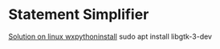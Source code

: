 # Statement Simplifier
[Solution on linux wxpythoninstall]("https://www.pixelstech.net/article/1599647177-Problem-and-Solution-for-Installing-wxPython-on-Ubuntu-20-04")
sudo apt install libgtk-3-dev
